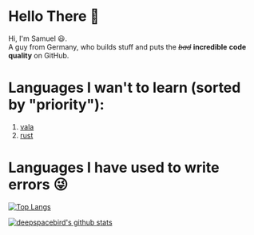# Hello There 👋

Hi, I'm Samuel 😃.  
A guy from Germany, who builds stuff and puts the ~~*bad*~~ **incredible** **code quality** on GitHub.

# Languages I wan't to learn (sorted by "priority"):
1. [vala](https://wiki.gnome.org/Projects/Vala)
1. [rust](https://rust-lang.org)
  
# Languages I have used to write errors 😜
[![Top Langs](https://github-readme-stats.vercel.app/api/top-langs/?username=ExtinctAxolotl&theme=nord)](https://github.com/ExinctAxolotl)
  

[![deepspacebird's github stats](https://github-readme-stats.vercel.app/api?username=ExtinctAxolotl&show_icons=true&theme=nord)](https://github.com/ExtinctAxolotl)

